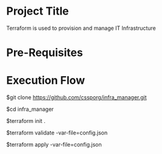 Project Title
=====================
Terraform is used to provision and manage IT Infrastructure

Pre-Requisites
============================



Execution Flow
=====================

$git clone https://github.com/cssporg/infra_manager.git

$cd infra_manager

$terraform init .

$terraform validate -var-file=config.json

$terraform apply -var-file=config.json
